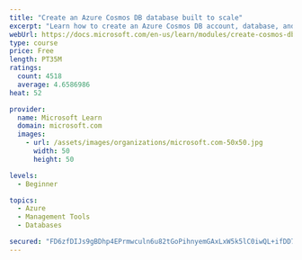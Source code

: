 ```yaml
---
title: "Create an Azure Cosmos DB database built to scale"
excerpt: "Learn how to create an Azure Cosmos DB account, database, and container built to scale as your application grows."
webUrl: https://docs.microsoft.com/en-us/learn/modules/create-cosmos-db-for-scale/
type: course
price: Free
length: PT35M
ratings:
  count: 4518
  average: 4.6586986
heat: 52

provider:
  name: Microsoft Learn
  domain: microsoft.com
  images:
    - url: /assets/images/organizations/microsoft.com-50x50.jpg
      width: 50
      height: 50

levels:
  - Beginner

topics:
  - Azure
  - Management Tools
  - Databases

secured: "FD6zfDIJs9gBDhp4EPrmwculn6u82tGoPihnyemGAxLxW5k5lC0iwQL+ifDD7guBQHfMcj0mewptQhyWMOVZBbcyr2flVJujriovn8BxZbSLqBgdKlbdXxL8ltOq+s6STtGgEvfN8LeRzAgSm4pZe58E6POJCHt4bJs+Tf9H7Wm704yCx+AuVUV+dLR/0vPKhTdfa/pQu0ZT/LuZ8uEGNE4sFlKKubrlPxGHyabrYuTj1UQTWHAyzGaSs1w7poMQA3faBXKSNHATxnc3TXd0KelhWfJ28/Pcb93gZPVRDpPp5t9uyET+/f8A0ntmdhMCzAWT36DG7EGLyLyuECwUrwIM/TojpotG/33AMMRuZdcadG/A63sug+qNVt2WlnDfNuts4FmGFIZa7qHnsrSTL1gyFA1fNGjvJJL/k6KtjO8=;YW7xM1Ek4xEhx7fY5SYgnQ=="
---
```


